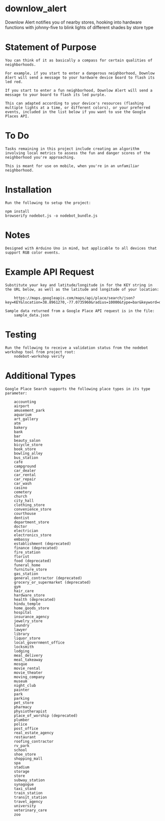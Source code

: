# downlow_alert

Downlow Alert notifies you of nearby stores, hooking into hardware functions with johnny-five to blink lights of different shades by store type

# Statement of Purpose

	You can think of it as basically a compass for certain qualities of neighborhoods.

	For example, if you start to enter a dangerous neighborhood, Downlow Alert will send a message to your hardware device board to flash its led red.

	If you start to enter a fun neighborhood, Downlow Alert will send a message to your board to flash its led purple.

	This can adapted according to your device's resources (flashing multiple lights at a time, or different colors), or your preferred events, included in the list below if you want to use the Google Places API.

# To Do

	Tasks remaining in this project include creating an algorithm involving local metrics to assess the fun and danger scores of the neighborhood you're approaching.

	This is meant for use on mobile, when you're in an unfamiliar neighborhood.

# Installation

	Run the following to setup the project:

	npm install
	browserify nodebot.js -o nodebot_bundle.js 

# Notes

	Designed with Arduino Uno in mind, but applicable to all devices that support RGB color events.

# Example API Request

	Substitute your key and latitude/longitude in for the KEY string in the URL below, as well as the latitude and longitude of your location:
	
		https://maps.googleapis.com/maps/api/place/search/json?key=KEY&location=38.8961270,-77.0735960&radius=10000&type=bar&keyword=dragon

	Sample data returned from a Google Place API request is in the file: 
		sample_data.json

# Testing
	
	Run the following to receive a validation status from the nodebot workshop tool from project root:
		nodebot-workshop verify

# Additional Types

	Google Place Search supports the following place types in its type parameter:

	    accounting
	    airport
	    amusement_park
	    aquarium
	    art_gallery
	    atm
	    bakery
	    bank
	    bar
	    beauty_salon
	    bicycle_store
	    book_store
	    bowling_alley
	    bus_station
	    cafe
	    campground
	    car_dealer
	    car_rental
	    car_repair
	    car_wash
	    casino
	    cemetery
	    church
	    city_hall
	    clothing_store
	    convenience_store
	    courthouse
	    dentist
	    department_store
	    doctor
	    electrician
	    electronics_store
	    embassy
	    establishment (deprecated)
	    finance (deprecated)
	    fire_station
	    florist
	    food (deprecated)
	    funeral_home
	    furniture_store
	    gas_station
	    general_contractor (deprecated)
	    grocery_or_supermarket (deprecated)
	    gym
	    hair_care
	    hardware_store
	    health (deprecated)
	    hindu_temple
	    home_goods_store
	    hospital
	    insurance_agency
	    jewelry_store
	    laundry
	    lawyer
	    library
	    liquor_store
	    local_government_office
	    locksmith
	    lodging
	    meal_delivery
	    meal_takeaway
	    mosque
	    movie_rental
	    movie_theater
	    moving_company
	    museum
	    night_club
	    painter
	    park
	    parking
	    pet_store
	    pharmacy
	    physiotherapist
	    place_of_worship (deprecated)
	    plumber
	    police
	    post_office
	    real_estate_agency
	    restaurant
	    roofing_contractor
	    rv_park
	    school
	    shoe_store
	    shopping_mall
	    spa
	    stadium
	    storage
	    store
	    subway_station
	    synagogue
	    taxi_stand
	    train_station
	    transit_station
	    travel_agency
	    university
	    veterinary_care
	    zoo
